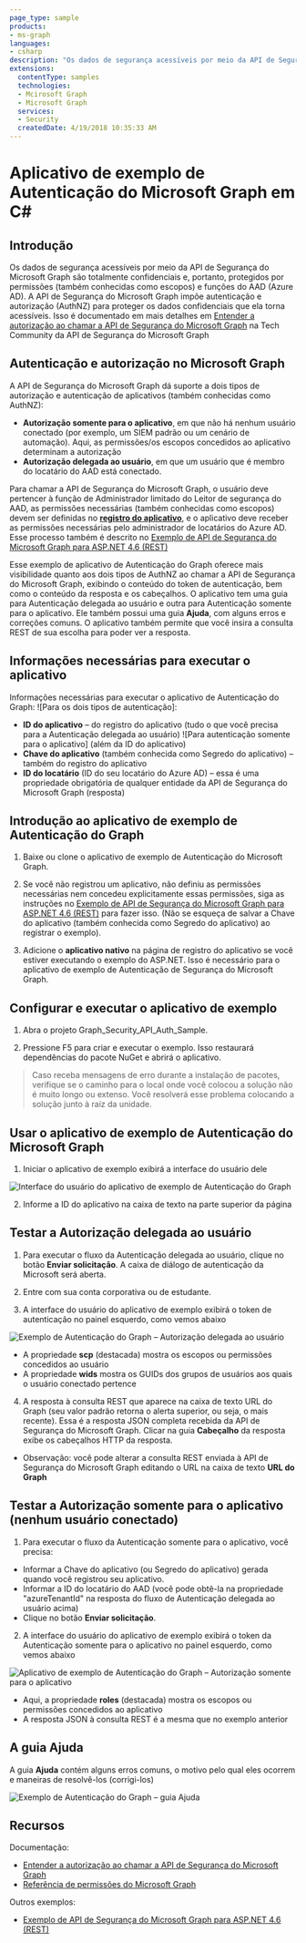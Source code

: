 ```yaml
---
page_type: sample
products:
- ms-graph
languages:
- csharp
description: "Os dados de segurança acessíveis por meio da API de Segurança do Microsoft Graph são totalmente confidenciais e, portanto, protegidos por permissões e funções do Azure AD."
extensions:
  contentType: samples
  technologies:
  - Mcirosoft Graph
  - Microsoft Graph
  services:
  - Security 
  createdDate: 4/19/2018 10:35:33 AM
---
```

# Aplicativo de exemplo de Autenticação do Microsoft Graph em C#

## Introdução

Os dados de segurança acessíveis por meio da API de Segurança do Microsoft Graph são totalmente confidenciais e, portanto, protegidos por permissões (também conhecidas como escopos) e funções do AAD (Azure AD). A API de Segurança do Microsoft Graph impõe autenticação e autorização (AuthNZ) para proteger os dados confidenciais que ela torna acessíveis.
Isso é documentado em mais detalhes em [Entender a autorização ao chamar a API de Segurança do Microsoft Graph](https://techcommunity.microsoft.com/t5/Using-Microsoft-Graph-Security/Authorization-and-Microsoft-Graph-Security-API/m-p/184376#M2) na Tech Community da API de Segurança do Microsoft Graph 

## Autenticação e autorização no Microsoft Graph

A API de Segurança do Microsoft Graph dá suporte a dois tipos de autorização e autenticação de aplicativos (também conhecidas como AuthNZ):
* **Autorização somente para o aplicativo**, em que não há nenhum usuário conectado (por exemplo, um SIEM padrão ou um cenário de automação).
Aqui, as permissões/os escopos concedidos ao aplicativo determinam a autorização
* **Autorização delegada ao usuário**, em que um usuário que é membro do locatário do AAD está conectado.

Para chamar a API de Segurança do Microsoft Graph, o usuário deve pertencer à função de Administrador limitado do Leitor de segurança do AAD, as permissões necessárias (também conhecidas como escopos) devem ser definidas no [**registro do aplicativo**](https://go.microsoft.com/fwlink/?linkid=2083908), e o aplicativo deve receber as permissões necessárias pelo administrador de locatários do Azure AD. Esse processo também é descrito no [Exemplo de API de Segurança do Microsoft Graph para ASP.NET 4.6 (REST)](https://github.com/microsoftgraph/aspnet-security-api-sample)

Esse exemplo de aplicativo de Autenticação do Graph oferece mais visibilidade quanto aos dois tipos de AuthNZ ao chamar a API de Segurança do Microsoft Graph, exibindo o conteúdo do token de autenticação, bem como o conteúdo da resposta e os cabeçalhos.
O aplicativo tem uma guia para Autenticação delegada ao usuário e outra para Autenticação somente para o aplicativo.
Ele também possui uma guia **Ajuda**, com alguns erros e correções comuns.
O aplicativo também permite que você insira a consulta REST de sua escolha para poder ver a resposta. 

## Informações necessárias para executar o aplicativo

Informações necessárias para executar o aplicativo de Autenticação do Graph:
![Para os dois tipos de autenticação]:
* **ID do aplicativo** – do registro do aplicativo (tudo o que você precisa para a Autenticação delegada ao usuário)
![Para autenticação somente para o aplicativo] (além da ID do aplicativo)
* **Chave do aplicativo** (também conhecida como Segredo do aplicativo) – também do registro do aplicativo
* **ID do locatário** (ID do seu locatário do Azure AD) – essa é uma propriedade obrigatória de qualquer entidade da API de Segurança do Microsoft Graph (resposta)

## Introdução ao aplicativo de exemplo de Autenticação do Graph

 1. Baixe ou clone o aplicativo de exemplo de Autenticação do Microsoft Graph.

 2. Se você não registrou um aplicativo, não definiu as permissões necessárias nem concedeu explicitamente essas permissões, siga as instruções no [Exemplo de API de Segurança do Microsoft Graph para ASP.NET 4.6 (REST)](https://github.com/microsoftgraph/aspnet-security-api-sample) para fazer isso. (Não se esqueça de salvar a Chave do aplicativo (também conhecida como Segredo do aplicativo) ao registrar o exemplo).

 3. Adicione o **aplicativo nativo** na página de registro do aplicativo se você estiver executando o exemplo do ASP.NET. Isso é necessário para o aplicativo de exemplo de Autenticação de Segurança do Microsoft Graph.
 
 ## Configurar e executar o aplicativo de exemplo
 1. Abra o projeto Graph\_Security\_API\_Auth\_Sample.
 
 2. Pressione F5 para criar e executar o exemplo. Isso restaurará dependências do pacote NuGet e abrirá o aplicativo.

   >Caso receba mensagens de erro durante a instalação de pacotes, verifique se o caminho para o local onde você colocou a solução não é muito longo ou extenso. Você resolverá esse problema colocando a solução junto à raiz da unidade.

## Usar o aplicativo de exemplo de Autenticação do Microsoft Graph

1. Iniciar o aplicativo de exemplo exibirá a interface do usuário dele

![Interface do usuário do aplicativo de exemplo de Autenticação do Graph](readme-images/Default_screen.png)

2. Informe a ID do aplicativo na caixa de texto na parte superior da página

## Testar a Autorização delegada ao usuário

1. Para executar o fluxo da Autenticação delegada ao usuário, clique no botão **Enviar solicitação**. A caixa de diálogo de autenticação da Microsoft será aberta.

2. Entre com sua conta corporativa ou de estudante.

3. A interface do usuário do aplicativo de exemplo exibirá o token de autenticação no painel esquerdo, como vemos abaixo 

![Exemplo de Autenticação do Graph – Autorização delegada ao usuário](readme-images/User_delegated_auth.png)

* A propriedade **scp** (destacada) mostra os escopos ou permissões concedidos ao usuário
* A propriedade **wids** mostra os GUIDs dos grupos de usuários aos quais o usuário conectado pertence

4. A resposta à consulta REST que aparece na caixa de texto URL do Graph (seu valor padrão retorna o alerta superior, ou seja, o mais recente). Essa é a resposta JSON completa recebida da API de Segurança do Microsoft Graph. Clicar na guia **Cabeçalho** da resposta exibe os cabeçalhos HTTP da resposta.

* Observação: você pode alterar a consulta REST enviada à API de Segurança do Microsoft Graph editando o URL na caixa de texto **URL do Graph**

## Testar a Autorização somente para o aplicativo (nenhum usuário conectado)

1. Para executar o fluxo da Autenticação somente para o aplicativo, você precisa:

* Informar a Chave do aplicativo (ou Segredo do aplicativo) gerada quando você registrou seu aplicativo.
* Informar a ID do locatário do AAD (você pode obtê-la na propriedade "azureTenantId" na resposta do fluxo de Autenticação delegada ao usuário acima)
* Clique no botão **Enviar solicitação**. 

2. A interface do usuário do aplicativo de exemplo exibirá o token da Autenticação somente para o aplicativo no painel esquerdo, como vemos abaixo 

![Aplicativo de exemplo de Autenticação do Graph – Autorização somente para o aplicativo](readme-images/App_only_auth.png)

* Aqui, a propriedade **roles** (destacada) mostra os escopos ou permissões concedidos ao aplicativo
* A resposta JSON à consulta REST é a mesma que no exemplo anterior

## A guia Ajuda

A guia **Ajuda** contém alguns erros comuns, o motivo pelo qual eles ocorrem e maneiras de resolvê-los (corrigi-los) 

![Exemplo de Autenticação do Graph – guia Ajuda](readme-images/Help_tab.png)

## Recursos

Documentação:
* [Entender a autorização ao chamar a API de Segurança do Microsoft Graph](https://techcommunity.microsoft.com/t5/Using-Microsoft-Graph-Security/Authorization-and-Microsoft-Graph-Security-API/m-p/184376#M2)
* [Referência de permissões do Microsoft Graph](https://developer.microsoft.com/en-us/graph/docs/concepts/permissions_reference)

Outros exemplos:
* [Exemplo de API de Segurança do Microsoft Graph para ASP.NET 4.6 (REST)](https://github.com/microsoftgraph/aspnet-security-api-sample)

